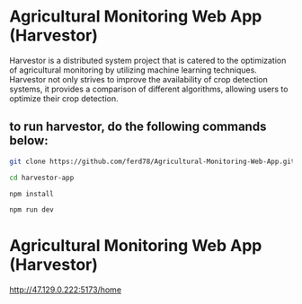# Agricultural Monitoring Web App (Harvestor)

Harvestor is a distributed system project that is catered to the optimization of agricultural monitoring by utilizing machine learning techniques. Harvestor not only strives to improve the availability of crop detection systems, it provides a comparison of different algorithms, allowing users to optimize their crop detection.


## to run harvestor, do the following commands below:

```bash
git clone https://github.com/ferd78/Agricultural-Monitoring-Web-App.git
```

```bash
cd harvestor-app
```

```bash
npm install
```

```bash
npm run dev
```


# Agricultural Monitoring Web App (Harvestor)

http://47.129.0.222:5173/home

